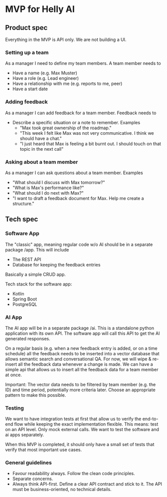 
# MVP for Helly AI

## Product spec

Everything in the MVP is API only. We are not building a UI.

### Setting up a team

As a manager I need to define my team members. A team member needs to
- Have a name (e.g. Max Muster)
- Have a role (e.g. Lead engineer)
- Have a relationship with me (e.g. reports to me, peer)
- Have a start date

### Adding feedback

As a manager I can add feedback for a team member. Feedback needs to
- Describe a specific situation or a note to remember. Examples 
  - "Max took great ownership of the roadmap."
  - "This week I felt like Max was not very communicative. I think we should have a chat."
  - "I just heard that Max is feeling a bit burnt out. I should touch on that topic in the next call"

### Asking about a team member

As a manager I can ask questions about a team member. Examples
- "What should I discuss with Max tomorrow?"
- "What is Max's performance like?"
- "What should I do next with Max?"
- "I want to draft a feedback document for Max. Help me create a structure."

## Tech spec

### Software App

The "classic" app, meaning regular code w/o AI should be in a separate package /app.
This will include
- The REST API
- Database for keeping the feedback entries

Basically a simple CRUD app.

Tech stack for the software app:
- Kotlin
- Spring Boot
- PostgreSQL

### AI App

The AI app will be in a separate package /ai.
This is a standalone python application with its own API. The software app will call this API to get the AI generated responses.

On a regular basis (e.g. when a new feedback entry is added, or on a time schedule) all the feedback needs to be
inserted into a vector database that allows semantic search and conversational QA.
For now, we will wipe & re-insert all the feedback data whenever a change is made. We can have a simple api that allows
us to insert all the feedback data for a team member at once.

Important: The vector data needs to be filtered by team member (e.g. the ID) and time period, potentially more criteria later.
Choose an appropriate pattern to make this possible.

### Testing

We want to have integration tests at first that allow us to verify the end-to-end flow while keeping the exact implementation flexible.
This means: test on an API level. Only mock external calls. 
We want to test the software and ai apps separately.

When this MVP is completed, it should only have a small set of tests that verify that most important use cases.

### General guidelines

- Favour readability always. Follow the clean code principles.
- Separate concerns. 
- Always think API-first. Define a clear API contract and stick to it. The API must be business-oriented, no technical details.